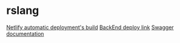 # rslang
[Netlify automatic deployment's build](https://react-rslang.netlify.app/)
[BackEnd deploy link](https://react-rslang.herokuapp.com/)
[Swagger documentation](https://react-rslang.herokuapp.com/doc/)